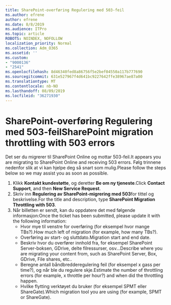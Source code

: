 ```yaml
---
title: SharePoint-overføring Regulering med 503-feil
ms.author: efrene
author: efrene
ms.date: 8/8/2019
ms.audience: ITPro
ms.topic: article
ROBOTS: NOINDEX, NOFOLLOW
localization_priority: Normal
ms.collection: Adm_O365
ms.assetid: ''
ms.custom:
- "9000136"
- "2541"
ms.openlocfilehash: 8d46340fed8a86756f5e2bef04550a117b777690
ms.sourcegitcommit: 631e527967f4d641bc9227642ffe38967ae87a00
ms.translationtype: MT
ms.contentlocale: nb-NO
ms.lasthandoff: 08/09/2019
ms.locfileid: "36271930"
---
```

# <a name="sharepoint-migration-throttling-with-503-errors"></a><span data-ttu-id="7f692-102">SharePoint-overføring Regulering med 503-feil</span><span class="sxs-lookup"><span data-stu-id="7f692-102">SharePoint migration throttling with 503 errors</span></span>

<span data-ttu-id="7f692-103">Det ser du migrerer til SharePoint Online og mottar 503-feil.</span><span class="sxs-lookup"><span data-stu-id="7f692-103">It appears you are migrating to SharePoint Online and receiving 503 errors.</span></span> <span data-ttu-id="7f692-104">Følg trinnene nedenfor slik at vi kan hjelpe deg så snart som mulig.</span><span class="sxs-lookup"><span data-stu-id="7f692-104">Please follow the steps below so we may assist you as soon as possible.</span></span> 

1. <span data-ttu-id="7f692-105">Klikk **Kontakt kundestøtte**, og deretter **Be om ny tjeneste**.</span><span class="sxs-lookup"><span data-stu-id="7f692-105">Click **Contact Support**, and then **New Service Request**.</span></span>
2. <span data-ttu-id="7f692-106">Skriv inn **Regulering av SharePoint-migrering med 503**for tittel og beskrivelse.</span><span class="sxs-lookup"><span data-stu-id="7f692-106">For the title and description, type **SharePoint Migration Throttling with 503**.</span></span>
3. <span data-ttu-id="7f692-107">Når billetten er sendt, kan du oppdatere det med følgende informasjon:</span><span class="sxs-lookup"><span data-stu-id="7f692-107">Once the ticket has been submitted, please update it with the following information:</span></span>
    - <span data-ttu-id="7f692-108">Hvor mye til venstre for overføring (for eksempel hvor mange TBs?).</span><span class="sxs-lookup"><span data-stu-id="7f692-108">How much left of migration (for example, how many TBs?).</span></span>
    - <span data-ttu-id="7f692-109">Overføring av start- og sluttdato.</span><span class="sxs-lookup"><span data-stu-id="7f692-109">Migration start and end date.</span></span>
    - <span data-ttu-id="7f692-110">Beskriv hvor du overfører innhold fra, for eksempel SharePoint Server-boksen, GDrive, delte filressurser, osv...</span><span class="sxs-lookup"><span data-stu-id="7f692-110">Describe where you are migrating your content from, such as SharePoint Server, Box, GDrive, File shares, etc..</span></span>
    - <span data-ttu-id="7f692-111">Beregne antall båndbredderegulering feil (for eksempel x gass per time?), og når ble du regulere skje.</span><span class="sxs-lookup"><span data-stu-id="7f692-111">Estimate the number of throttling errors (for example, x throttle per hour?) and when did the throttling happen.</span></span>
    - <span data-ttu-id="7f692-112">Hvilke flytting verktøyet du bruker (for eksempel SPMT eller ShareGate).</span><span class="sxs-lookup"><span data-stu-id="7f692-112">Which migration tool you are using (for example, SPMT or ShareGate).</span></span>


